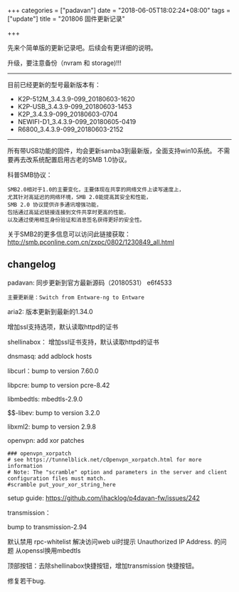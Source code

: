 +++
categories = ["padavan"]
date = "2018-06-05T18:02:24+08:00"
tags = ["update"]
title = "201806 固件更新记录"

+++

先来个简单版的更新记录吧。后续会有更详细的说明。


升级，要注意备份（nvram 和 storage)!!!

-------------------------------------------------------

目前已经更新的型号最新版本有：

* K2P-512M_3.4.3.9-099_20180603-1620
* K2P-USB_3.4.3.9-099_20180603-1453
* K2P_3.4.3.9-099_20180603-0704
* NEWIFI-D1_3.4.3.9-099_20180605-0419
* R6800_3.4.3.9-099_20180603-2152

-------------------------------------------------------

所有带USB功能的固件，均会更新samba3到最新版，全面支持win10系统。
不需要再去改系统配置启用古老的SMB 1.0协议。

科普SMB协议：

```
SMB2.0相对于1.0的主要变化，主要体现在共享的网络文件上读写速度上，
尤其针对高延迟的网络环境，SMB 2.0能提高其安全和性能，
SMB 2.0 协议提供许多通讯增强功能，
包括通过高延迟链接连接到文件共享时更高的性能，
以及通过使用相互身份验证和消息签名获得更好的安全性。
```
关于SMB2的更多信息可以访问此链接获取： http://smb.pconline.com.cn/zxpc/0802/1230849_all.html


## changelog

padavan: 同步更新到官方最新源码（20180531） e6f4533

    主要更新是：Switch from Entware-ng to Entware

aria2: 版本更新到最新的1.34.0

增加ssl支持选项，默认读取httpd的证书

shellinabox： 增加ssl证书支持，默认读取httpd的证书

dnsmasq: add adblock hosts

libcurl：bump to version 7.60.0

libpcre: bump to version pcre-8.42

libmbedtls: mbedtls-2.9.0

$$-libev: bump to version 3.2.0

libxml2: bump to version 2.9.8

openvpn: add xor patches

```
### openvpn_xorpatch
# see https://tunnelblick.net/cOpenvpn_xorpatch.html for more information
# Note: The "scramble" option and parameters in the server and client configuration files must match.
#scramble put_your_xor_string_here
```

setup guide: https://github.com/ihacklog/p4davan-fw/issues/242


transmission： 

bump to  transmission-2.94

默认禁用 rpc-whitelist 解决访问web ui时提示 Unauthorized IP Address. 的问题
从openssl换用mbedtls

顶部按钮：去除shellinabox快捷按钮，增加transmission 快捷按钮。

修复若干bug.
